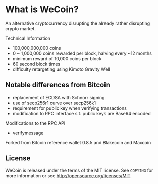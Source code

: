 What is WeCoin?
==============

An alternative cryptocurrency disrupting the already rather disrupting crypto market.

Technical Information

+ 100,000,000,000 coins
+ 0 ~ 1,000,000 coins rewarded per block, halving every ~12 months
+ minimum reward of 10,000 coins per block
+ 60 second block times
+ difficulty retargeting using Kimoto Gravity Well

Notable differences from Bitcoin
-----------------------------

+ replacement of ECDSA with Schnorr signing
+ use of secp256r1 curve over secp256k1
+ requirement for public key when verifying transactions
+ modification to RPC interface s.t. public keys are Base64 encoded

Modifications to the RPC API
+ verifymessage <wecoinaddress> <publickey> <signature> <message>

Forked from Bitcoin reference wallet 0.8.5 and Blakecoin and Maxcoin

License
------

WeCoin is released under the terms of the MIT license. See `COPYING` for more
information or see http://opensource.org/licenses/MIT.
